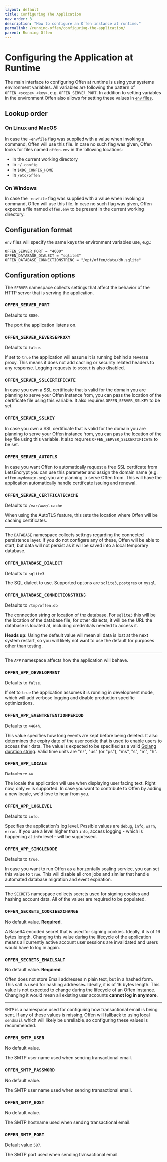 ```yaml
---
layout: default
title: Configuring The Application
nav_order: 3
description: "How to configure an Offen instance at runtime."
permalink: /running-offen/configuring-the-application/
parent: Running Offen
---
```


# Configuring the Application at Runtime

The main interface to configuring Offen at runtime is using your systems environment variables. All variables are following the pattern of `OFFEN_<scope>_<key>`, e.g. `OFFEN_SERVER_PORT`. In addition to setting variables in the environment Offen also allows for setting these values in [`env` files][dotenv].

[dotenv]: https://github.com/joho/godotenv

## Lookup order

### On Linux and MacOS

In case the `-envfile` flag was supplied with a value when invoking a command, Offen will use this file. In case no such flag was given, Offen looks for files named `offen.env` in the following locations:

- In the current working directory
- In `~/.config`
- In `$XDG_CONFIG_HOME`
- In `/etc/offen`

### On Windows

In case the `-envfile` flag was supplied with a value when invoking a command, Offen will use this file. In case no such flag was given, Offen expects a file named `offen.env` to be present in the current working directory.

## Configuration format

`env` files will specify the same keys the environment variables use, e.g.:

```
OFFEN_SERVER_PORT = "4000"
OFFEN_DATABASE_DIALECT = "sqlite3"
OFFEN_DATABASE_CONNECTIONSTRING = "/opt/offen/data/db.sqlite"
```

## Configuration options

The `SERVER` namespace collects settings that affect the behavior of the HTTP server that is serving the application.

### `OFFEN_SERVER_PORT`

Defaults to `8080`.

The port the application listens on.

### `OFFEN_SERVER_REVERSEPROXY`

Defaults to `false`.

If set to `true` the application will assume it is running behind a reverse proxy. This means it does not add caching or security related headers to any response. Logging requests to `stdout` is also disabled.

### `OFFEN_SERVER_SSLCERTIFICATE`

In case you own a SSL certificate that is valid for the domain you are planning to serve your Offen instance from, you can pass the location of the certificate file using this variable. It also requires `OFFEN_SERVER_SSLKEY` to be set.

### `OFFEN_SERVER_SSLKEY`

In case you own a SSL certificate that is valid for the domain you are planning to serve your Offen instance from, you can pass the location of the key file using this variable. It also requires `OFFEN_SERVER_SSLCERTIFICATE` to be set.

### `OFFEN_SERVER_AUTOTLS`

In case you want Offen to automatically request a free SSL certifcate from LetsEncrypt you can use this parameter and assign the domain name (e.g. `offen.mydomain.org`) you are planning to serve Offen from. This will have the application automatically handle certificate issuing and renewal.

### `OFFEN_SERVER_CERTFICATECACHE`

Defaults to `/var/www/.cache`

When using the AutoTLS feature, this sets the location where Offen will be caching certificates.

---

The `DATABASE` namespace collects settings regarding the connected persistence layer. If you do not configure any of these, Offen will be able to start, but data will not persist as it will be saved into a local temporary database.

### `OFFEN_DATABASE_DIALECT`

Defaults to `sqlite3`.

The SQL dialect to use. Supported options are `sqlite3`, `postgres` or `mysql`.

### `OFFEN_DATABASE_CONNECTIONSTRING`

Defaults to `/tmp/offen.db`

The connection string or location of the database. For `sqlite3` this will be the location of the database file, for other dialects, it will be the URL the database is located at, including credentials needed to access it.

__Heads up:__ Using the default value will mean all data is lost at the next system restart, so you will likely not want to use the default for purposes other than testing.

---

The `APP` namespace affects how the application will behave.

### `OFFEN_APP_DEVELOPMENT`

Defaults to `false`.

If set to `true` the application assumes it is running in development mode, which will add verbose logging and disable production specific optimizations.

### `OFFEN_APP_EVENTRETENTIONPERIOD`

Defaults to `4464h`.

This value specifies how long events are kept before being deleted. It also determines the expiry date of the user cookie that is used to enable users to access their data. The value is expected to be specified as a valid [Golang duration string][go-duration]. Valid time units are "ns", "us" (or "µs"), "ms", "s", "m", "h".

[go-duration]: https://golang.org/pkg/time/#ParseDuration


### `OFFEN_APP_LOCALE`

Defaults to `en`.

The locale the application will use when displaying user facing text. Right now, only `en` is supported. In case you want to contribute to Offen by adding a new locale, we'd love to hear from you.

### `OFFEN_APP_LOGLEVEL`

Defaults to `info`.

Specifies the application's log level. Possible values are `debug`, `info`, `warn`, `error`. If you use a level higher than `info`, access logging - which is happening at `info` level - will be suppressed.

### `OFFEN_APP_SINGLENODE`

Defaults to `true`.

In case you want to run Offen as a horizontally scaling service, you can set this value to `true`. This will disable all cron jobs and similar that handle automated database migration and event expiration.

---

The `SECRETS` namespace collects secrets used for signing cookies and hashing account data. All of the values are required to be populated.

### `OFFEN_SECRETS_COOKIEEXCHANGE`

No default value. __Required__.

A Base64 encoded secret that is used for signing cookies. Ideally, it is of 16 bytes length. Changing this value during the lifecycle of the application means all currently active account user sessions are invalidated and users would have to log in again.

### `OFFEN_SECRETS_EMAILSALT`

No default value. __Required__.

Offen does not store Email addresses in plain text, but in a hashed form. This salt is used for hashing addresses. Ideally, it is of 16 bytes length. This value is not expected to change during the lifecycle of an Offen instance. Changing it would mean all existing user accounts **cannot log in anymore**.

---

`SMTP` is a namespace used for configuring how transactional email is being sent. If any of these values is missing, Offen will fallback to using local `sendmail` which will likely be unreliable, so configuring these values is recommended.

### `OFFEN_SMTP_USER`

No default value.

The SMTP user name used when sending transactional email.

### `OFFEN_SMTP_PASSWORD`

No default value.

The SMTP user name used when sending transactional email.

### `OFFEN_SMTP_HOST`

No default value.

The SMTP hostname used when sending transactional email.

### `OFFEN_SMTP_PORT`

Default value `587`.

The SMTP port used when sending transactional email.
